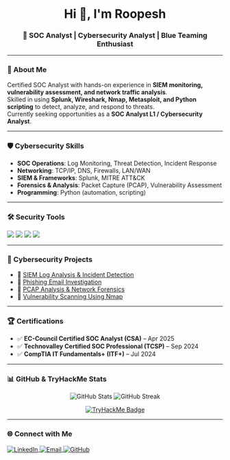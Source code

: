 <h1 align="center">Hi 👋, I'm Roopesh</h1>
<h3 align="center">🚀 SOC Analyst | Cybersecurity Analyst | Blue Teaming Enthusiast</h3>

---

### 🔐 About Me  
Certified SOC Analyst with hands-on experience in **SIEM monitoring, vulnerability assessment, and network traffic analysis**.  
Skilled in using **Splunk, Wireshark, Nmap, Metasploit, and Python scripting** to detect, analyze, and respond to threats.  
Currently seeking opportunities as a **SOC Analyst L1 / Cybersecurity Analyst**.  

---

### 🛡️ Cybersecurity Skills
- **SOC Operations**: Log Monitoring, Threat Detection, Incident Response  
- **Networking**: TCP/IP, DNS, Firewalls, LAN/WAN  
- **SIEM & Frameworks**: Splunk, MITRE ATT&CK  
- **Forensics & Analysis**: Packet Capture (PCAP), Vulnerability Assessment  
- **Programming**: Python (automation, scripting)  

---

### 🛠️ Security Tools
<p>
  <img src="https://img.shields.io/badge/Splunk-000000?style=for-the-badge&logo=splunk&logoColor=white"/>
  <img src="https://img.shields.io/badge/Wireshark-1679A7?style=for-the-badge&logo=wireshark&logoColor=white"/>
  <img src="https://img.shields.io/badge/Nmap-004080?style=for-the-badge&logo=nmap&logoColor=white"/>
  <img src="https://img.shields.io/badge/BurpSuite-FF6F00?style=for-the-badge&logo=burpsuite&logoColor=white"/>
</p>

---

### 📂 Cybersecurity Projects
- 🔹 [SIEM Log Analysis & Incident Detection](#)  
- 🔹 [Phishing Email Investigation](#)  
- 🔹 [PCAP Analysis & Network Forensics](#)  
- 🔹 [Vulnerability Scanning Using Nmap](https://github.com/Roopesh377/roopeshvp/tree/main/Vulnerability_Scanning_Nmap)  

---

### 🏆 Certifications
- ✅ **EC-Council Certified SOC Analyst (CSA)** – Apr 2025  
- ✅ **Technovalley Certified SOC Professional (TCSP)** – Sep 2024  
- ✅ **CompTIA IT Fundamentals+ (ITF+)** – Jul 2024  

---

### 📊 GitHub & TryHackMe Stats
<p align="center">
  <img src="https://github-readme-stats.vercel.app/api?username=Roopesh377&show_icons=true&theme=tokyonight" alt="GitHub Stats" />
  <img src="https://github-readme-streak-stats.herokuapp.com/?user=Roopesh377&theme=tokyonight" alt="GitHub Streak" />
</p>

<p align="center">
  <a href="https://tryhackme.com/p/roopeshvp377">
    <img src="https://tryhackme-badges.s3.amazonaws.com/roopeshvp377.png" alt="TryHackMe Badge" />
  </a>
</p>




---

### 🌐 Connect with Me
<p align="left">
  <a href="https://www.linkedin.com/in/roopesh-vp-691093260" target="blank">
    <img align="center" src="https://img.icons8.com/fluency/48/000000/linkedin.png" alt="LinkedIn"/>
  </a>
  <a href="mailto:roopeshvp377@gmail.com" target="blank">
    <img align="center" src="https://img.icons8.com/fluency/48/000000/gmail.png" alt="Email"/>
  </a>
  <a href="https://github.com/roopeshvp" target="blank">
    <img align="center" src="https://img.icons8.com/fluency/48/000000/github.png" alt="GitHub"/>
  </a>
</p>
